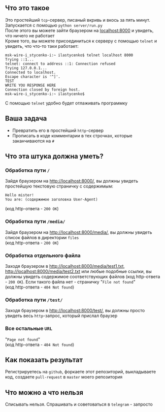 ## Что это такое

Это простейший `tcp`-сервер, писаный вкривь и вкось за пять минут.  
Запускается с помощью `python server/run.py`  
После этого вы можете зайти браузером на [localhost:8000](http://localhost:8000/) и увидеть, что ничего не работает  
Кроме того, вы можете присоединиться к серверу с помощью `telnet` и увидеть, что что-то таки работает:

```
msk-wire-i_stycenko-i:~ ilastycenko$ telnet localhost 8000
Trying ::1...
telnet: connect to address ::1: Connection refused
Trying 127.0.0.1...
Connected to localhost.
Escape character is '^]'.
TEST
WRITE YOU RESPONSE HERE
Connection closed by foreign host.
msk-wire-i_stycenko-i:~ ilastycenko$
```
С помощью `telnet` удобно будет отлаживать программку

## Ваша задача

* Превратить его в простейший `http`-сервер
* Прописать в коде комментарии в тех строчках, которые заканчиваются на `#`

## Что эта штука должна уметь?

### Обработка пути `/`
Зайдя браузером на [http://localhost:8000/](http://localhost:8000/), вы должны увидеть простейшую текстовую страничку с содержимым:
```
Hello mister!
You are: (содержимое заголовка User-Agent)
```
 (код http-ответа - `200 OK`)

### Обработка пути `/media/`
Зайдя браузером на [http://localhost:8000/media/](http://localhost:8000/media/), вы должны увидеть список файлов в директории `files`  
(код http-ответа - `200 OK`)

### Обработка отдельного файла
Заходя браузером в [http://localhost:8000/media/test1.txt](http://localhost:8000/media/test1.txt), [http://localhost:8000/media/test2.txt](http://localhost:8000/media/test2.txt) или любые подобные ссылки, вы должны увидеть содержимое соответствующих файлов (код http-ответа - `200 OK`). Если такого файла нет - страничку "`File not found`"  
(код http-ответа - `404 Not found`)

### Обработка пути `/test/`
Заходя браузером в [http://localhost:8000/test/](http://localhost:8000/test/), вы должны просто увидеть весь `http`-запрос, который прислал браузер

### Все остальные `URL`
"`Page not found`"  
(код http-ответа - `404 Not found`)

## Как показать результат
Регистрируетесь на `github`, форкаете этот репозиторий, выкладываете код, создаете `pull-request` в `master` моего репозитория

## Что можно а что нельзя
Списывать нельзя. Спрашивать и советоваться в `telegram` - запросто
